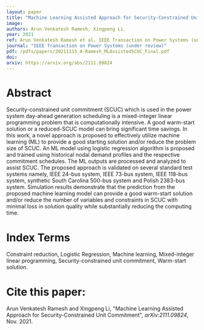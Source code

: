 ```yaml
---
layout: paper
title: "Machine Learning Assisted Approach for Security-Constrained Unit Commitment"
image: 
authors: Arun Venkatesh Ramesh, Xingpeng Li.
year: 2021
ref: Arun Venkatesh Ramesh et al, IEEE Transaction on Power Systems (under review), 2021. 
journal: "IEEE Transaction on Power Systems (under review)"
pdf: /pdfs/papers/20211115_A-Ramesh_MLAssistedSCUC_Final.pdf
doi: 
arxiv: https://arxiv.org/abs/2111.09824
---
```


# Abstract

Security-constrained unit commitment (SCUC) which 
is used in the power system day-ahead generation scheduling is a mixed-integer linear programming problem that is computationally intensive. A good warm-start solution or a reduced-SCUC model can bring significant time savings. In this work, a novel approach is proposed to effectively utilize machine learning (ML) to provide a good starting solution and/or reduce the problem size of SCUC. An ML model using logistic regression algorithm is proposed and trained using historical nodal demand profiles and the respective commitment schedules. The ML outputs are processed and analyzed to assist SCUC. The proposed approach is validated on several standard test systems namely, IEEE 24-bus system, IEEE 73-bus system, IEEE 118-bus system, synthetic South Carolina 500-bus system and Polish 2383-bus system. Simulation results demonstrate that the prediction from the proposed machine learning model can provide a good warm-start solution and/or reduce the number of variables and constraints in SCUC with minimal loss in solution quality while substantially reducing the computing time.

# Index Terms
Constraint reduction, Logistic Regression, Machine learning, Mixed-integer linear programming, Security-constrained unit commitment, Warm-start solution.

# Cite this paper:
Arun Venkatesh Ramesh and Xingpeng Li, "Machine Learning Assisted Approach for Security-Constrained Unit Commitment", *arXiv:2111.09824*, Nov. 2021.